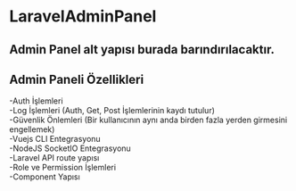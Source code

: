 # LaravelAdminPanel <br>
## Admin Panel alt yapısı burada barındırılacaktır.<br>
## Admin Paneli Özellikleri<br>
-Auth İşlemleri<br>
-Log İşlemleri (Auth, Get, Post İşlemlerinin kaydı tutulur)<br>
-Güvenlik Önlemleri (Bir kullanıcının aynı anda birden fazla yerden girmesini engellemek)<br>
-Vuejs CLI Entegrasyonu<br>
-NodeJS SocketIO Entegrasyonu<br>
-Laravel API route yapısı<br>
-Role ve Permission İşlemleri<br>
-Component Yapısı<br>
